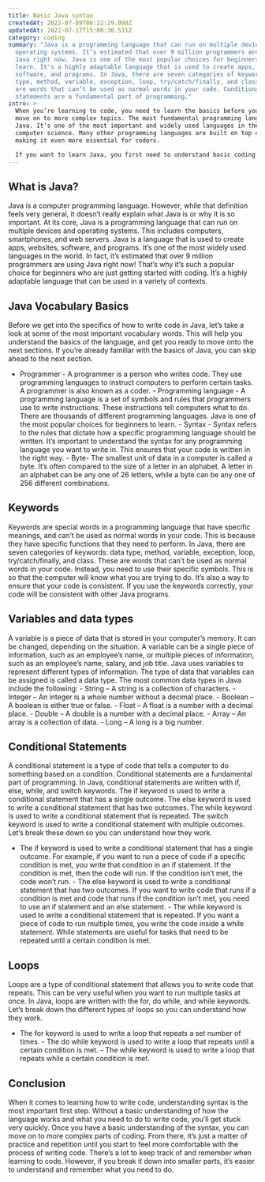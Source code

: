 ```yaml
---
title: Basic Java syntax
createdAt: 2022-07-09T06:22:29.098Z
updatedAt: 2022-07-17T15:00:30.531Z
category: coding
summary: "Java is a programming language that can run on multiple devices and
  operating systems. It’s estimated that over 9 million programmers are using
  Java right now. Java is one of the most popular choices for beginners to
  learn. It's a highly adaptable language that is used to create apps, websites,
  software, and programs. In Java, there are seven categories of keywords: data
  type, method, variable, exception, loop, try/catch/finally, and class. These
  are words that can’t be used as normal words in your code. Conditional
  statements are a fundamental part of programming."
intro: >-
  When you’re learning to code, you need to learn the basics before you can
  move on to more complex topics. The most fundamental programming language is
  Java. It’s one of the most important and widely used languages in the world of
  computer science. Many other programming languages are built on top of it,
  making it even more essential for coders.

  If you want to learn Java, you first need to understand basic coding syntax. A lot of people find coding challenging because it requires fluency in a range of characters and symbols that aren’t necessarily common words in English. However, once you get past the unusual appearance of these words, you’ll see that they are actually pretty simple concepts when broken down into smaller parts. Once you understand the basics, everything becomes much easier from here on out!
---
```


## What is Java?

Java is a computer programming language. However, while that definition feels very general, it doesn’t really explain what Java is or why it is so important. At its core, Java is a programming language that can run on multiple devices and operating systems. This includes computers, smartphones, and web servers. Java is a language that is used to create apps, websites, software, and programs. It’s one of the most widely used languages in the world. In fact, it’s estimated that over 9 million programmers are using Java right now! That’s why it’s such a popular choice for beginners who are just getting started with coding. It’s a highly adaptable language that can be used in a variety of contexts.

## Java Vocabulary Basics

Before we get into the specifics of how to write code in Java, let’s take a look at some of the most important vocabulary words. This will help you understand the basics of the language, and get you ready to move onto the next sections. If you’re already familiar with the basics of Java, you can skip ahead to the next section.

- Programmer - A programmer is a person who writes code. They use programming languages to instruct computers to perform certain tasks. A programmer is also known as a coder. - Programming language - A programming language is a set of symbols and rules that programmers use to write instructions. These instructions tell computers what to do. There are thousands of different programming languages. Java is one of the most popular choices for beginners to learn. - Syntax - Syntax refers to the rules that dictate how a specific programming language should be written. It’s important to understand the syntax for any programming language you want to write in. This ensures that your code is written in the right way. - Byte- The smallest unit of data in a computer is called a byte. It’s often compared to the size of a letter in an alphabet. A letter in an alphabet can be any one of 26 letters, while a byte can be any one of 256 different combinations.

## Keywords

Keywords are special words in a programming language that have specific meanings, and can’t be used as normal words in your code. This is because they have specific functions that they need to perform. In Java, there are seven categories of keywords: data type, method, variable, exception, loop, try/catch/finally, and class. These are words that can’t be used as normal words in your code. Instead, you need to use their specific symbols. This is so that the computer will know what you are trying to do. It’s also a way to ensure that your code is consistent. If you use the keywords correctly, your code will be consistent with other Java programs.

## Variables and data types

A variable is a piece of data that is stored in your computer’s memory. It can be changed, depending on the situation. A variable can be a single piece of information, such as an employee’s name, or multiple pieces of information, such as an employee’s name, salary, and job title. Java uses variables to represent different types of information. The type of data that variables can be assigned is called a data type. The most common data types in Java include the following: - String – A string is a collection of characters. - Integer – An integer is a whole number without a decimal place. - Boolean – A boolean is either true or false. - Float – A float is a number with a decimal place. - Double – A double is a number with a decimal place. - Array – An array is a collection of data. - Long – A long is a big number.

## Conditional Statements

A conditional statement is a type of code that tells a computer to do something based on a condition. Conditional statements are a fundamental part of programming. In Java, conditional statements are written with if, else, while, and switch keywords. The if keyword is used to write a conditional statement that has a single outcome. The else keyword is used to write a conditional statement that has two outcomes. The while keyword is used to write a conditional statement that is repeated. The switch keyword is used to write a conditional statement with multiple outcomes. Let’s break these down so you can understand how they work.

- The if keyword is used to write a conditional statement that has a single outcome. For example, if you want to run a piece of code if a specific condition is met, you write that condition in an if statement. If the condition is met, then the code will run. If the condition isn’t met, the code won’t run. - The else keyword is used to write a conditional statement that has two outcomes. If you want to write code that runs if a condition is met and code that runs if the condition isn’t met, you need to use an if statement and an else statement. - The while keyword is used to write a conditional statement that is repeated. If you want a piece of code to run multiple times, you write the code inside a while statement. While statements are useful for tasks that need to be repeated until a certain condition is met.

## Loops

Loops are a type of conditional statement that allows you to write code that repeats. This can be very useful when you want to run multiple tasks at once. In Java, loops are written with the for, do while, and while keywords. Let’s break down the different types of loops so you can understand how they work.

- The for keyword is used to write a loop that repeats a set number of times. - The do while keyword is used to write a loop that repeats until a certain condition is met. - The while keyword is used to write a loop that repeats while a certain condition is met.

## Conclusion

When it comes to learning how to write code, understanding syntax is the most important first step. Without a basic understanding of how the language works and what you need to do to write code, you’ll get stuck very quickly. Once you have a basic understanding of the syntax, you can move on to more complex parts of coding. From there, it’s just a matter of practice and repetition until you start to feel more comfortable with the process of writing code. There’s a lot to keep track of and remember when learning to code. However, if you break it down into smaller parts, it’s easier to understand and remember what you need to do.
